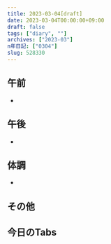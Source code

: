 ```yaml
---
title: 2023-03-04[draft]
date: 2023-03-04T00:00:00+09:00
draft: false
tags: ["diary", ""]
archives: ["2023-03"]
n年日記: ["0304"]
slug: 528330
---
```

## 午前
- 
## 午後
- 
## 体調
- 
## その他
## 今日のTabs